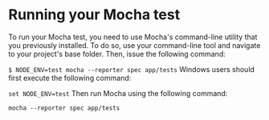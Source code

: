 


# Running your Mocha test
To run your Mocha test, you need to use Mocha's command-line utility that you previously installed. To do so, use your command-line tool and navigate to your project's base folder. Then, issue the following command:

```$ NODE_ENV=test mocha --reporter spec app/tests```
Windows users should first execute the following command:

```set NODE_ENV=test```
Then run Mocha using the following command:

```mocha --reporter spec app/tests```